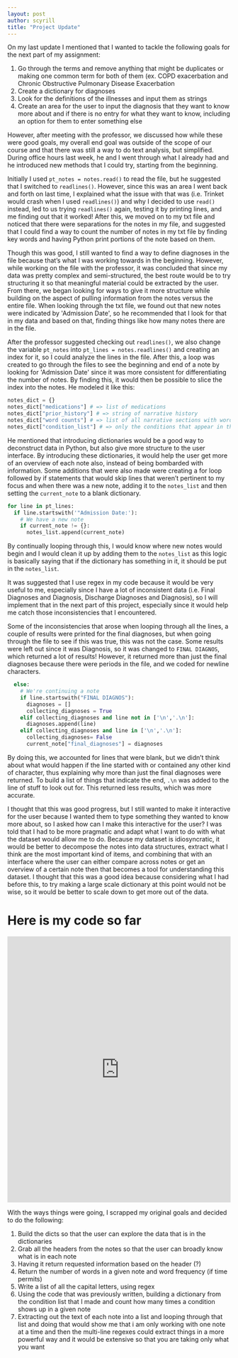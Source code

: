 ```yaml
---
layout: post
author: scyrill 
title: "Project Update"
---
```


On my last update I mentioned that I wanted to tackle the following goals for the next part of my assignment: 

1. Go through the terms and remove anything that might be duplicates or making one common term for both of them (ex. COPD exacerbation and Chronic Obstructive Pulmonary Disease Exacerbation
2. Create a dictionary for diagnoses
3. Look for the definitions of the illnesses and input them as strings
4. Create an area for the user to input the diagnosis that they want to know more about  and if there is no entry for what they want to know, including an option for them to enter something else

However, after meeting with the professor, we discussed how while these were good goals, my overall end goal was outside of the scope of our course and that there was still a way to do text analysis, but simplified. During office hours last week, he and I went through what I already had and he introduced new methods that I could try, starting from the beginning. 

Initially I used `pt_notes = notes.read()` to read the file, but he suggested that I switched to `readlines()`. However, since this was an area I went back and forth on last time, I explained what the issue with that was (i.e. Trinket would crash when I used `readlines()`) and why I decided to use `read()` instead, led to us trying `readlines()` again, testing it by printing lines, and me finding out that it worked! After this, we moved on to my txt file and noticed that there were separations for the notes in my file, and suggested that I could find a way to count the number of notes in my txt file by finding key words and having Python print portions of the note based on them. 

Though this was good, I still wanted to find a way to define diagnoses in the file because that’s what I was working towards in the beginning. However, while working on the file with the professor, it was concluded that since my data was pretty complex and semi-structured, the best route would be to try structuring it so that meaningful material could be extracted by the user. From there, we began looking for ways to give it more structure while building on the aspect of pulling information from the notes versus the entire file. When looking through the txt file, we found out that new notes were indicated by 'Admission Date', so he recommended that I look for that in my data and based on that, finding things like how many notes there are in the file. 

After the professor suggested checking out `readlines()`, we also change the variable `pt_notes` into `pt_lines = notes.readlines()` and creating an index for it, so I could analyze the lines in the file. After this, a loop was created to go through the files to see the beginning and end of a note by looking for 'Admission Date' since it was more consistent for differentiating the number of notes. By finding this, it would then be possible to slice the index into the notes. He modeled it like this:  

```python
notes_dict = {}
notes_dict["medications"] # => list of medications
notes_dict["prior_history"] # => string of narrative history
notes_dict["word counts"] # => list of all narrative sections with word counts
notes_dict["condition_list"] # => only the conditions that appear in this note
```

He mentioned that introducing dictionaries would be a good way to deconstruct data in Python, but also give more structure to the user interface. By introducing these dictionaries, it would help the user get more of an overview of each note also, instead of being bombarded with information. Some additions that were also made were creating a for loop followed by if statements that would skip lines that weren’t pertinent to my focus and when there was a new note, adding it to the `notes_list` and then setting the `current_note` to a blank dictionary. 

``` python
for line in pt_lines:
  if line.startswith('"Admission Date:'):
    # We have a new note
    if current_note != {}:
      notes_list.append(current_note)
```

By continually looping through this, I would know where new notes would begin and I would clean it up by adding them to the `notes_list` as this logic is basically saying that if the dictionary has something in it, it should be put in the `notes_list`. 

It was suggested that I use regex in my code because it would be very useful to me, especially since I have a lot of inconsistent data (i.e. Final Diagnoses and Diagnosis, Discharge Diagnoses and Diagnosis), so I will implement that in the next part of this project, especially since it would help me catch those inconsistencies that I encountered. 

Some of the inconsistencies that arose when looping through all the lines, a couple of results were printed for the final diagnoses, but when going through the file to see if this was true, this was not the case. Some results were left out since it was Diagnosis, so it was changed to `FINAL DIAGNOS`, which returned a lot of results! However, it returned more than just the final diagnoses because there were periods in the file, and we coded for newline characters. 

``` python
  else:
    # We're continuing a note
    if line.startswith("FINAL DIAGNOS"):
      diagnoses = []
      collecting_diagnoses = True
    elif collecting_diagnoses and line not in ['\n','.\n']:
      diagnoses.append(line)
    elif collecting_diagnoses and line in ['\n','.\n']:
      collecting_diagnoses= False
      current_note["final_diagnoses"] = diagnoses
```

By doing this, we accounted for lines that were blank, but we didn’t think about what would happen if the line started with or contained any other kind of character, thus explaining why more than just the final diagnoses were returned. To build a list of things that indicate the end, `.\n` was added to the line of stuff to look out for. This returned less results, which was more accurate. 

I thought that this was good progress, but I still wanted to make it interactive for the user because I wanted them to type something they wanted to know more about, so I asked how can I make this interactive for the user? I was told that I had to be more pragmatic and adapt what I want to do with what the dataset would allow me to do. Because my dataset is idiosyncratic, it would be better to decompose the notes into data structures, extract what I think are the most important kind of items, and combining that with an interface where the user can either compare across notes or get an overview of a certain note then that becomes a tool for understanding this dataset. I thought that this was a good idea because considering what I had before this, to try making a large scale dictionary at this point would not be wise, so it would be better to scale down to get more out of the data. 

# Here is my code so far
<iframe src="https://trinket.io/embed/python/6144d7845c" width="100%" height="600" frameborder="0" marginwidth="0" marginheight="0" allowfullscreen></iframe>

With the ways things were going, I scrapped my original goals and decided to do the following: 

1. Build the dicts so that the user can explore the data that is in the dictionaries
2. Grab all the headers from the notes so that the user can broadly know what is in each note 
3. Having it return requested information based on the header (?)
4. Return the number of words in a given note and word frequency (if time permits)
5. Write a list of all the capital letters, using regex
6. Using the code that was previously written, building a dictionary from the condition list that I made and count how many times a condition shows up in a given note 
7. Extracting out the text of each note into a list and looping through that list and doing that would show me that i am only working with one note at a time and then the multi-line regexes could extract things in a more powerful way and it would be extensive so that you are taking only what you want
